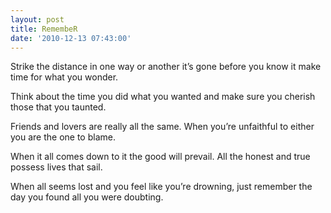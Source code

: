 ```yaml
---
layout: post
title: RemembeR
date: '2010-12-13 07:43:00'
---
```


Strike the distance
in one way or another
it’s gone before you know it
make time for what you wonder.

Think about the time
you did what you wanted
and make sure you cherish
those that you taunted.

Friends and lovers are
really all the same.
When you’re unfaithful to either
you are the one to blame.

When it all comes down to it
the good will prevail.
All the honest and true
possess lives that sail.

When all seems lost and
you feel like you’re drowning,
just remember the day
you found all you were doubting.

